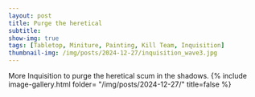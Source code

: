 ```yaml
---
layout: post
title: Purge the heretical
subtitle:
show-img: true
tags: [Tabletop, Miniture, Painting, Kill Team, Inquisition]
thumbnail-img: /img/posts/2024-12-27/inquisition_wave3.jpg
---
```


More Inquisition to purge the heretical scum in the shadows.
{% include image-gallery.html folder= "/img/posts/2024-12-27/" title=false %}
